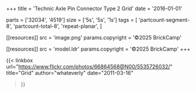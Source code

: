 +++
title = 'Technic Axle Pin Connector Type 2 Grid'
date  = '2016-01-01'

parts = ['32034', '4519']
size  = ['5s', '5s', '1s']
tags  = [
  'partcount-segment-8',
  'partcount-total-8',
  'repeat-planar',
]

[[resources]]
src              = 'image.png'
params.copyright = '©2025 BrickCamp'

[[resources]]
src              = 'model.ldr'
params.copyright = '©2025 BrickCamp'
+++

{{< linkbox
    url="https://www.flickr.com/photos/66864568@N00/5535726032/"
    title="Grid"
    author="whateverly"
    date="2011-03-16"
>}}
